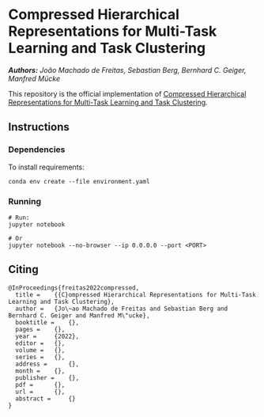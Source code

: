 # Compressed Hierarchical Representations for Multi-Task Learning and Task Clustering
_**Authors:** João Machado de Freitas, Sebastian Berg, Bernhard C. Geiger, Manfred Mücke_

This repository is the official implementation of
[Compressed Hierarchical Representations for Multi-Task Learning and Task Clustering](
https://arxiv.org/abs/2205.15882).

## Instructions

### Dependencies

To install requirements:
```shell
conda env create --file environment.yaml
```

### Running

```shell
# Run:
jupyter notebook

# Or
jupyter notebook --no-browser --ip 0.0.0.0 --port <PORT> 
```


## Citing
```text
@InProceedings{freitas2022compressed,
  title = 	 {{C}ompressed Hierarchical Representations for Multi-Task Learning and Task Clustering},
  author = 	 {Jo\~ao Machado de Freitas and Sebastian Berg and Bernhard C. Geiger and Manfred M\"ucke},
  booktitle =    {},
  pages = 	 {},
  year = 	 {2022},
  editor = 	 {},
  volume = 	 {},
  series = 	 {},
  address = 	 {},
  month = 	 {},
  publisher = 	 {},
  pdf = 	 {},
  url = 	 {},
  abstract = 	 {}
}
```





